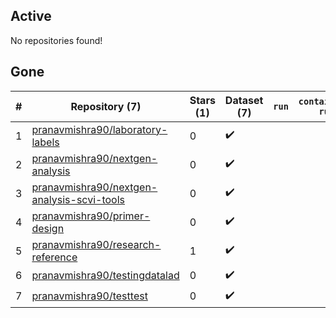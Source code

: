 ## Active
No repositories found!

## Gone
| # | Repository (7) | Stars (1) | Dataset (7) | `run` | `containers-run` | Last Modified |
| --- | --- | --- | --- | --- | --- | --- |
| 1 | [pranavmishra90/laboratory-labels](https://github.com/pranavmishra90/laboratory-labels) | 0 | :heavy_check_mark: |  |  | — |
| 2 | [pranavmishra90/nextgen-analysis](https://github.com/pranavmishra90/nextgen-analysis) | 0 | :heavy_check_mark: |  |  | — |
| 3 | [pranavmishra90/nextgen-analysis-scvi-tools](https://github.com/pranavmishra90/nextgen-analysis-scvi-tools) | 0 | :heavy_check_mark: |  |  | — |
| 4 | [pranavmishra90/primer-design](https://github.com/pranavmishra90/primer-design) | 0 | :heavy_check_mark: |  |  | — |
| 5 | [pranavmishra90/research-reference](https://github.com/pranavmishra90/research-reference) | 1 | :heavy_check_mark: |  |  | — |
| 6 | [pranavmishra90/testingdatalad](https://github.com/pranavmishra90/testingdatalad) | 0 | :heavy_check_mark: |  |  | — |
| 7 | [pranavmishra90/testtest](https://github.com/pranavmishra90/testtest) | 0 | :heavy_check_mark: |  |  | — |
